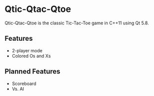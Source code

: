 Qtic-Qtac-Qtoe
==============

Qtic-Qtac-Qtoe is the classic Tic-Tac-Toe game in C++11 using Qt 5.8.


Features
--------

 * 2-player mode
 * Colored Os and Xs

Planned Features
----------------

 * Scoreboard
 * Vs. AI

